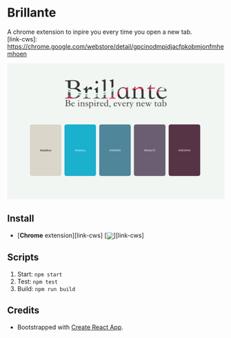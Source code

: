 # Brillante

A chrome extension to inpire you every time you open a new tab.  
[link-cws]: https://chrome.google.com/webstore/detail/gpcinodmpidjacfpkobmjonfmhemhoen

<img src="https://raw.githubusercontent.com/christianvuerings/brillante/master/design/screenshot-1280.jpg" width="640">

## Install

- [**Chrome** extension][link-cws] [<img valign="middle" src="https://img.shields.io/chrome-web-store/v/gpcinodmpidjacfpkobmjonfmhemhoen.svg?label=%20">][link-cws]

## Scripts

1. Start: `npm start`
1. Test: `npm test`
1. Build: `npm run build`

## Credits

- Bootstrapped with [Create React App](https://github.com/facebook/create-react-app).
